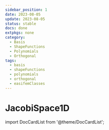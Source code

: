 ```yaml
---
sidebar_position: 1
date: 2023-08-05   
update: 2023-08-05 
status: stable
docs: done
extpkgs: none
category: 
  - Basis
  - ShapeFunctions
  - Polynomials
  - Orthogonal
tags: 
  - basis
  - shapeFunctions
  - polynomials
  - orthogonal
  - easifemClasses
---
```


# JacobiSpace1D

import DocCardList from '@theme/DocCardList';

<DocCardList />
